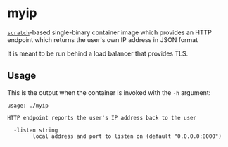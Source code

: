 # myip

[`scratch`](https://hub.docker.com/_/scratch/)-based single-binary container image which provides an HTTP endpoint which returns the user's own IP address in JSON format

It is meant to be run behind a load balancer that provides TLS.

## Usage

This is the output when the container is invoked with the `-h` argument:

```
usage: ./myip

HTTP endpoint reports the user's IP address back to the user

  -listen string
        local address and port to listen on (default "0.0.0.0:8000")
```
